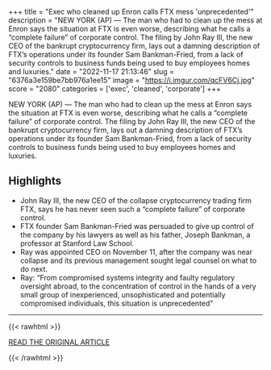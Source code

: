 +++
title = "Exec who cleaned up Enron calls FTX mess 'unprecedented'"
description = "NEW YORK (AP) — The man who had to clean up the mess at Enron says the situation at FTX is even worse, describing what he calls a “complete failure” of corporate control.  The filing by John Ray III, the new CEO of the bankrupt cryptocurrency firm, lays out a damning description of FTX’s operations under its founder Sam Bankman-Fried, from a lack of security controls to business funds being used to buy employees homes and luxuries."
date = "2022-11-17 21:13:46"
slug = "6376a3e159be7bb976a1ee15"
image = "https://i.imgur.com/qcFV6Cj.jpg"
score = "2080"
categories = ['exec', 'cleaned', 'corporate']
+++

NEW YORK (AP) — The man who had to clean up the mess at Enron says the situation at FTX is even worse, describing what he calls a “complete failure” of corporate control.  The filing by John Ray III, the new CEO of the bankrupt cryptocurrency firm, lays out a damning description of FTX’s operations under its founder Sam Bankman-Fried, from a lack of security controls to business funds being used to buy employees homes and luxuries.

## Highlights

- John Ray III, the new CEO of the collapse cryptocurrency trading firm FTX, says he has never seen such a “complete failure” of corporate control.
- FTX founder Sam Bankman-Fried was persuaded to give up control of the company by his lawyers as well as his father, Joseph Bankman, a professor at Stanford Law School.
- Ray was appointed CEO on November 11, after the company was near collapse and its previous management sought legal counsel on what to do next.
- Ray: “From compromised systems integrity and faulty regulatory oversight abroad, to the concentration of control in the hands of a very small group of inexperienced, unsophisticated and potentially compromised individuals, this situation is unprecedented”

---

{{< rawhtml >}}
  <p class="article-category">
    <a target="_blank" href="https://apnews.com/article/ftx-trading-former-ceo-d2c2b881dc0eb0ec37b454674f446b52">READ THE ORIGINAL ARTICLE</a>
  </p>
{{< /rawhtml >}}
